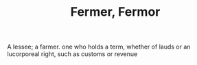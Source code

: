 ---
title: Fermer, Fermor
letter: F
permalink: "/definitions/bld-fermer-fermor.html"
body: A lessee; a farmer. one who holds a term, whether of lauds or an lucorporeal
  right, such as customs or revenue
published_at: '2018-07-07'
source: Black's Law Dictionary 2nd Ed (1910)
layout: post
---
